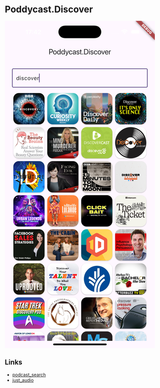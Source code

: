 # Poddycast.Discover

![Screenshot v1 Prototype](assets/screenshot.png)

## Links

- [podcast_search](https://pub.dev/packages/podcast_search)
- [just_audio](https://pub.dev/packages/just_audio)
